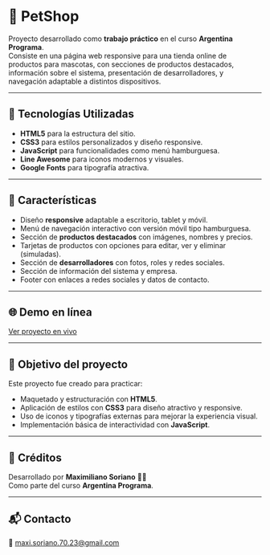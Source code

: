 # 🐾 PetShop

Proyecto desarrollado como **trabajo práctico** en el curso **Argentina Programa**.  
Consiste en una página web responsive para una tienda online de productos para mascotas, con secciones de productos destacados, información sobre el sistema, presentación de desarrolladores, y navegación adaptable a distintos dispositivos.

---

## 🚀 Tecnologías Utilizadas

- **HTML5** para la estructura del sitio.  
- **CSS3** para estilos personalizados y diseño responsive.  
- **JavaScript** para funcionalidades como menú hamburguesa.  
- **Line Awesome** para iconos modernos y visuales.  
- **Google Fonts** para tipografía atractiva.

---

## 📌 Características

- Diseño **responsive** adaptable a escritorio, tablet y móvil.  
- Menú de navegación interactivo con versión móvil tipo hamburguesa.  
- Sección de **productos destacados** con imágenes, nombres y precios.  
- Tarjetas de productos con opciones para editar, ver y eliminar (simuladas).  
- Sección de **desarrolladores** con fotos, roles y redes sociales.  
- Sección de información del sistema y empresa.  
- Footer con enlaces a redes sociales y datos de contacto.

---

## 🌐 Demo en línea

[Ver proyecto en vivo](https://front-end-petshop-store.netlify.app/)

---

## 🎯 Objetivo del proyecto

Este proyecto fue creado para practicar:

- Maquetado y estructuración con **HTML5**.  
- Aplicación de estilos con **CSS3** para diseño atractivo y responsive.  
- Uso de iconos y tipografías externas para mejorar la experiencia visual.  
- Implementación básica de interactividad con **JavaScript**.

---

## 📜 Créditos

Desarrollado por **Maximiliano Soriano** 🧑‍💻  
Como parte del curso **Argentina Programa**.

---

## 📬 Contacto

📧 maxi.soriano.70.23@gmail.com
